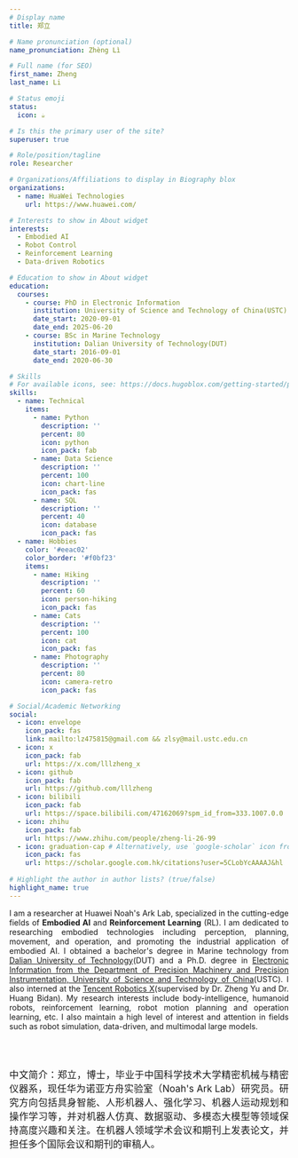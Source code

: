 ```yaml
---
# Display name
title: 郑立

# Name pronunciation (optional)
name_pronunciation: Zhèng Lì

# Full name (for SEO)
first_name: Zheng
last_name: Li

# Status emoji
status:
  icon: ☕️

# Is this the primary user of the site?
superuser: true

# Role/position/tagline
role: Researcher

# Organizations/Affiliations to display in Biography blox
organizations:
  - name: HuaWei Technologies
    url: https://www.huawei.com/

# Interests to show in About widget
interests:
  - Embodied AI
  - Robot Control
  - Reinforcement Learning
  - Data-driven Robotics

# Education to show in About widget
education:
  courses:
    - course: PhD in Electronic Information
      institution: University of Science and Technology of China(USTC)
      date_start: 2020-09-01
      date_end: 2025-06-20
    - course: BSc in Marine Technology
      institution: Dalian University of Technology(DUT)
      date_start: 2016-09-01
      date_end: 2020-06-30

# Skills
# For available icons, see: https://docs.hugoblox.com/getting-started/page-builder/#icons
skills:
  - name: Technical
    items:
      - name: Python
        description: ''
        percent: 80
        icon: python
        icon_pack: fab
      - name: Data Science
        description: ''
        percent: 100
        icon: chart-line
        icon_pack: fas
      - name: SQL
        description: ''
        percent: 40
        icon: database
        icon_pack: fas
  - name: Hobbies
    color: '#eeac02'
    color_border: '#f0bf23'
    items:
      - name: Hiking
        description: ''
        percent: 60
        icon: person-hiking
        icon_pack: fas
      - name: Cats
        description: ''
        percent: 100
        icon: cat
        icon_pack: fas
      - name: Photography
        description: ''
        percent: 80
        icon: camera-retro
        icon_pack: fas

# Social/Academic Networking
social:
  - icon: envelope
    icon_pack: fas
    link: mailto:lz475815@gmail.com && zlsy@mail.ustc.edu.cn
  - icon: x
    icon_pack: fab
    url: https://x.com/lllzheng_x
  - icon: github
    icon_pack: fab
    url: https://github.com/lllzheng
  - icon: bilibili
    icon_pack: fab
    url: https://space.bilibili.com/47162069?spm_id_from=333.1007.0.0
  - icon: zhihu
    icon_pack: fab
    url: https://www.zhihu.com/people/zheng-li-26-99
  - icon: graduation-cap # Alternatively, use `google-scholar` icon from `ai` icon pack
    icon_pack: fas
    url: https://scholar.google.com.hk/citations?user=5CLobYcAAAAJ&hl
    
# Highlight the author in author lists? (true/false)
highlight_name: true
---
```


<style>
.justify-text {
  text-align: justify;
}
.chinese-intro {
  font-size: 17px;
  text-align: justify;
}
</style>

<div class="justify-text">

I am a researcher at Huawei Noah's Ark Lab, specialized in the cutting-edge fields of **Embodied AI** and **Reinforcement Learning** (RL). I am dedicated to researching embodied technologies including perception, planning, movement, and operation, and promoting the industrial application of embodied AI. I obtained a bachelor's degree in Marine technology from [Dalian University of Technology](https://www.dlut.edu.cn/)(DUT) and a Ph.D. degree in [Electronic Information from the Department of Precision Machinery and Precision Instrumentation, University of Science and Technology of China](https://pmpi.ustc.edu.cn/main.htm)(USTC). I also interned at the [Tencent Robotics X](https://ai.tencent.com/ailab/zh/index)(supervised by Dr. Zheng Yu and Dr. Huang Bidan). My research interests include body-intelligence, humanoid robots, reinforcement learning, robot motion planning and operation learning, etc. I also maintain a high level of interest and attention in fields such as robot simulation, data-driven, and multimodal large models.

</div>
<br>
<br>
<div class="chinese-intro">

中文简介：郑立，博士，毕业于中国科学技术大学精密机械与精密仪器系，现任华为诺亚方舟实验室（Noah's Ark Lab）研究员。研究方向包括具身智能、人形机器人、强化学习、机器人运动规划和操作学习等，并对机器人仿真、数据驱动、多模态大模型等领域保持高度兴趣和关注。在机器人领域学术会议和期刊上发表论文，并担任多个国际会议和期刊的审稿人。

</div>  

